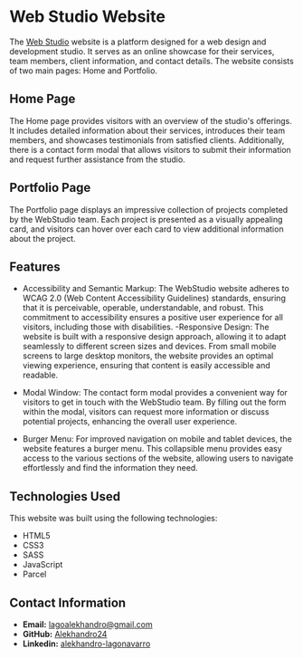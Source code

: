 # Web Studio Website
The [Web Studio](https://alekhandro24.github.io/webstudio/) website is a platform designed for a web design and development studio. It serves as an online showcase for their services, team members, client information, and contact details. The website consists of two main pages: Home and Portfolio.

## Home Page
The Home page provides visitors with an overview of the studio's offerings. It includes detailed information about their services, introduces their team members, and showcases testimonials from satisfied clients. Additionally, there is a contact form modal that allows visitors to submit their information and request further assistance from the studio.

## Portfolio Page
The Portfolio page displays an impressive collection of projects completed by the WebStudio team. Each project is presented as a visually appealing card, and visitors can hover over each card to view additional information about the project.

## Features

* Accessibility and Semantic Markup: The WebStudio website adheres to WCAG 2.0 (Web Content Accessibility Guidelines) standards, ensuring that it is perceivable, operable, understandable, and robust. This commitment to accessibility ensures a positive user experience for all visitors, including those with disabilities. -Responsive Design: The website is built with a responsive design approach, allowing it to adapt seamlessly to different screen sizes and devices. From small mobile screens to large desktop monitors, the website provides an optimal viewing experience, ensuring that content is easily accessible and readable.
  
* Modal Window: The contact form modal provides a convenient way for visitors to get in touch with the WebStudio team. By filling out the form within the modal, visitors can request more information or discuss potential projects, enhancing the overall user experience.
  
* Burger Menu: For improved navigation on mobile and tablet devices, the website features a burger menu. This collapsible menu provides easy access to the various sections of the website, allowing users to navigate effortlessly and find the information they need.


## Technologies Used
This website was built using the following technologies:
* HTML5
* CSS3
* SASS
* JavaScript
* Parcel

## Contact Information
* **Email:** [lagoalekhandro@gmail.com](/)
* **GitHub:** [Alekhandro24](https://github.com/Alekhandro24)
* **Linkedin:** [alekhandro-lagonavarro](https://www.linkedin.com/in/alekhandro-lagonavarro/)

